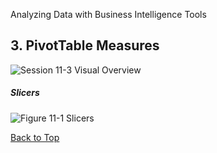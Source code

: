 Analyzing Data with Business Intelligence Tools
[](#top)
## 3. PivotTable Measures

![Session 11-3 Visual Overview](../images/modules/M09/Session%2011-3.png)  

##### Slicers
![Figure 11-1 Slicers](../images/modules/M11/Figure%2011-1.png)

[Back to Top](#top)

